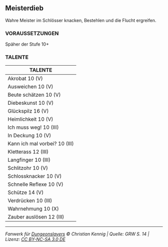 ## Meisterdieb

Wahre Meister im Schlösser knacken, Bestehlen und die Flucht ergreifen.

### VORAUSSETZUNGEN

Späher der Stufe 10+

### TALENTE

| TALENTE                       |
| ----------------------------- |
| Akrobat 10 (V)                |
| Ausweichen 10 (V)             |
| Beute schätzen 10 (V)         |
| Diebeskunst 10 (V)            |
| Glückspilz 16 (V)             |
| Heimlichkeit 10 (V)           |
| Ich muss weg! 10 (III)        |
| In Deckung 10 (V)             |
| Kann ich mal vorbei? 10 (III) |
| Kletterass 12 (III)           |
| Langfinger 10 (III)           |
| Schlitzohr 10 (V)             |
| Schlossknacker 10 (V)         |
| Schnelle Reflexe 10 (V)       |
| Schütze 14 (V)                |
| Verdrücken 10 (III)           |
| Wahrnehmung 10 (X)            |
| Zauber auslösen 12 (III)      |

---

_Fanwerk für [Dungeonslayers](https://www.dungeonslayers.net/) © Christian Kennig | Quelle: GRW S. 14 | Lizenz: [CC BY-NC-SA 3.0 DE](https://creativecommons.org/licenses/by-nc-sa/3.0/de/)_
